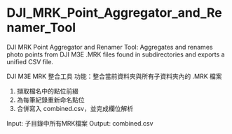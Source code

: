 # DJI_MRK_Point_Aggregator_and_Renamer_Tool
DJI MRK Point Aggregator and Renamer Tool: Aggregates and renames photo points from DJI M3E .MRK files found in subdirectories and exports a unified CSV file.  

 DJI M3E MRK 整合工具 
 功能：整合當前資料夾與所有子資料夾內的 .MRK 檔案 
 1. 擷取檔名中的點位前綴
 2. 為每筆紀錄重新命名點位
 3. 合併寫入 combined.csv，並完成欄位解析

Input: 子目錄中所有MRK檔案 
Output: combined.csv
